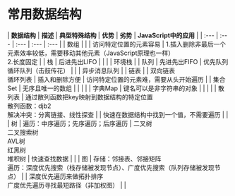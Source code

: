 # 常用数据结构

| **数据结构** | **描述** | **典型特殊结构** | **优势** | **劣势** | **JavaScript中的应用** |
| :--- | :--- | :--- | :--- | :--- |
| 数组 |  |  | 访问特定位置的元素容易 | 1.插入删除非最后一个元素效率较低，需要移动其他元素（JavaScript原理也一样）<br>2.长度固定 |
| 栈 | 后进先出LIFO |  |  |  | 环境栈 |
| 队列 | 先进先出FIFO | 优先队列<br>循环队列（击鼓传花） |  |  | 异步消息队列 |
| 链表 |  | 双向链表<br>循环列表 | 插入和删除方便 | 访问特定位置的元素难，需要从头开始遍历 |
| 集合Set | 无序且唯一的数组 |  |  |  |
| 字典Map | 键名可以是非字符串的对象 |  |  |  |
| 散列表 | 通过散列函数把key映射到数据结构的特定位置<br>散列函数：djb2<br>解决冲突：分离链接、线性探查 |  | 快速在数据结构中找到一个值，不需要遍历 |  |
| 树 | 遍历：中序遍历；先序遍历；后序遍历 | 二叉树<br>二叉搜索树<br>AVL树<br>红黑树<br>堆积树 | 快速查找数据 |  |
| 图 | 存储：邻接表、邻接矩阵<br>遍历：深度优先搜索（栈存储被发现节点）、广度优先搜索（队列存储被发现节点） |  | 深度优先遍历来做拓扑排序<br>广度优先遍历寻找最短路径（非加权图） |  |
